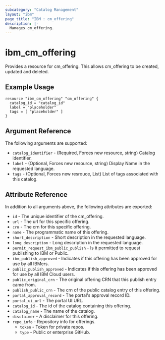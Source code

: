 ```yaml
---
subcategory: "Catalog Management"
layout: "ibm"
page_title: "IBM : cm_offering"
description: |-
  Manages cm_offering.
---
```


# ibm\_cm_offering

Provides a resource for cm_offering. This allows cm_offering to be created, updated and deleted.

## Example Usage

```hcl
resource "ibm_cm_offering" "cm_offering" {
  catalog_id = "catalog_id"
  label = "placeholder"
  tags = [ "placeholder" ]
}
```

## Argument Reference

The following arguments are supported:

* `catalog_identifier` - (Required, Forces new resource, string) Catalog identifier.
* `label` - (Optional, Forces new resource, string) Display Name in the requested language.
* `tags` - (Optional, Forces new resrouce, List) List of tags associated with this catalog.

## Attribute Reference

In addition to all arguments above, the following attributes are exported:

* `id` - The unique identifier of the cm_offering.
* `url` - The url for this specific offering.
* `crn` - The crn for this specific offering.
* `name` - The programmatic name of this offering.
* `short_description` - Short description in the requested language.
* `long_description` - Long description in the requested language.
* `permit_request_ibm_public_publish` - Is it permitted to request publishing to IBM or Public.
* `ibm_publish_approved` - Indicates if this offering has been approved for use by all IBMers.
* `public_publish_approved` - Indicates if this offering has been approved for use by all IBM Cloud users.
* `public_original_crn` - The original offering CRN that this publish entry came from.
* `publish_public_crn` - The crn of the public catalog entry of this offering.
* `portal_approval_record` - The portal's approval record ID.
* `portal_ui_url` - The portal UI URL.
* `catalog_id` - The id of the catalog containing this offering.
* `catalog_name` - The name of the catalog.
* `disclaimer` - A disclaimer for this offering.
* `repo_info` - Repository info for offerings.
  * `token` - Token for private repos.
  * `type` - Public or enterprise GitHub.
